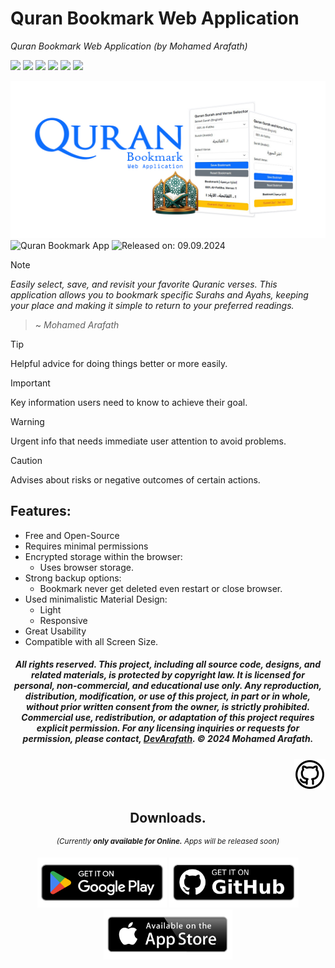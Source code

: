 # Quran Bookmark Web Application
_Quran Bookmark Web Application (by Mohamed Arafath)_

![](https://img.shields.io/badge/Created_by-DevArafath-black?logo=github)
![](https://img.shields.io/badge/HTML5-e34f26?logo=html5&labelColor=white)
![](https://img.shields.io/badge/CSS3-%232965f1?logo=css3&logoColor=%232965f1&labelColor=white)
![](https://img.shields.io/badge/javascript-%23f0db4f?logo=javascript&logoColor=%23f0db4f&labelColor=white)
![](https://img.shields.io/badge/Bootstrap%205.3.0-blue?logo=bootstrap&labelColor=white)
![](https://img.shields.io/github/downloads/DevArafath/quran-bookmark/total.svg)
<!--[![Github Downloads](https://img.shields.io/github/downloads/DevArafath/quran-bookmark/total?logo=amp)](https://github.com/DevArafath/quran-bookmark/releases)-->


![Cover](img/quranappcover.jpg "Cover Picture") 
![Quran Bookmark App](https://img.shields.io/badge/Quran%20Bookmark%20App-1.0.0-blue?colorA=258d43&colorB=ecb718) ![Released on: 09.09.2024](https://img.shields.io/badge/Released%20on%3A%20-09.09.2024-red?colorA=black&colorB=ecb718&style=flat-square)

> [!Note]
> _Easily select, save, and revisit your favorite Quranic verses. This application allows you to bookmark specific Surahs and Ayahs, keeping your place and making it simple to return to your preferred readings._
> > ~ _Mohamed Arafath_

> [!TIP]
> Helpful advice for doing things better or more easily.

> [!IMPORTANT]
> Key information users need to know to achieve their goal.

> [!WARNING]
> Urgent info that needs immediate user attention to avoid problems.

> [!CAUTION]
> Advises about risks or negative outcomes of certain actions.

## Features:

 * Free and Open-Source
 * Requires minimal permissions
 * Encrypted storage within the browser:
   - Uses browser storage.
 * Strong backup options:
   - Bookmark never get deleted even restart or close browser.  
 * Used minimalistic Material Design:
   - Light
   - Responsive
 * Great Usability
 * Compatible with all Screen Size.

<div align="center">
  
##### _All rights reserved. This project, including all source code, designs, and related materials, is protected by copyright law. It is licensed for personal, non-commercial, and educational use only. Any reproduction, distribution, modification, or use of this project, in part or in whole, without prior written consent from the owner, is strictly prohibited. Commercial use, redistribution, or adaptation of this project requires explicit permission. For any licensing inquiries or requests for permission, please contact, [DevArafath](https://github.com/DevArafath/). &copy; 2024 Mohamed Arafath._

<div align="right">

<a href="https://www.github.com">
  <img src="img/git_pro.svg" alt="Social Links" width="50" height="50">
</a>

<div align="center">
  
## Downloads.
<sup>_(Currently **only available for Online.** Apps will be released soon)_</sup>

[<img height=80 alt="Get it on GitHub" src="img/get_google.png"/>](https://github.com/DevArafath/quran-bookmark/releases)
[<img height=80 alt="Get it on GitHub" src="img/get_github.png"/>](https://github.com/DevArafath/quran-bookmark/releases)
[<img height=80 alt="Get it on GitHub" src="img/get_apple.png"/>](https://github.com/DevArafath/quran-bookmark/releases)

<div align="left">

<!--
### Licence
```
© 2024 Mohamed Arafath, © 2024 DevArafath

Permission is granted to anyone to use, copy, modify, and distribute the Software and its documentation without restriction,
including for commercial purposes, as long as the original copyright notice and this permission are included in all copies.

The Software is provided "as is" without any warranties, express or implied.
The authors are not liable for any damages or issues arising from the use of the Software.
```

####

<a href="#" target="_blank"><img src="img/fb.png" alt="Facebook" width="30"></a>
<a href="#" target="_blank"><img src="img/tw.png" alt="Twitter" width="30"></a>
<a href="#" target="_blank"><img src="img/ig.png" alt="Instagram" width="30"></a>
<a href="#" target="_blank"><img src="img/in.png" alt="LinkedIn" width="30"></a>
<a href="#" target="_blank"><img src="img/git.png" alt="GitHub" width="30"></a>
--!>

